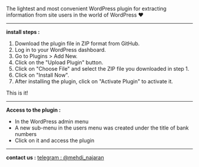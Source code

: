 The lightest and most convenient WordPress plugin for extracting information from site users in the world of WordPress ❤️
<br>

<hr>

<strong>install steps :</strong>
1. Download the plugin file in ZIP format from GitHub.
2. Log in to your WordPress dashboard.
3. Go to Plugins > Add New.
4. Click on the "Upload Plugin" button.
5. Click on "Choose File" and select the ZIP file you downloaded in step 1.
6. Click on "Install Now".
7. After installing the plugin, click on "Activate Plugin" to activate it.

This is it!

<hr>

<strong>Access to the plugin :</strong>
* In the WordPress admin menu
* A new sub-menu in the users menu was created under the title of bank numbers
* Click on it and access the plugin

<hr>

<strong>contact us :</strong>
<a href="https://t.me/Mehdi_najaran" rel="nofollow">telegram : @mehdi_najaran</a>
